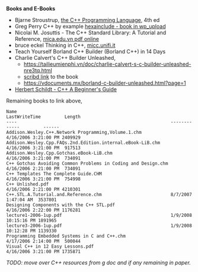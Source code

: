 **Books and E-Books**  
- Bjarne Stroustrup, [the C++ Programming Language](https://www.stroustrup.com/4th.html), 4th ed
- Greg Perry C++ by example [hexainclude - book in wp_upload](http://www.hexainclude.com/wp-content/uploads/2016/06/C-by-Example.pdf)
- Nicolai M. Josuttis - The C++ Standard Library: A Tutorial and Reference, [mica.edu.vn pdf online](https://www.mica.edu.vn/perso/Vu-Hai/EE3490/Ref/The%20C++Standard%20Library%20-%202nd%20Edition.pdf)
- bruce eckel Thinking in C++, [micc.unifi.it](https://www.micc.unifi.it/bertini/download/programmazione/TICPP-2nd-ed-Vol-one-printed.pdf)
- Teach Yourself Borland C++ Builder (Borland C++) in 14 Days
- Charlie Calvert's C++ Builder Unleashed,
  - https://tailieumienphi.vn/doc/charlie-calvert-s-c-builder-unleashed-nre3tq.html
  - [scribd link](https://www.scribd.com/document/74003163/Borland-C-Builder-Unleashed#) to the book
  - https://vdocuments.mx/borland-c-builder-unleashed.html?page=1
- [Herbert Schildt - C++ A Beginner's Guide](https://www.micc.unifi.it/bertini/download/labtecinf/C%2B%2B%20A%20Beginner's%20Guide%202nd%20Edition%20\(2003\).pdf)


Remaining books to link above,

    Name                                                          LastWriteTime         Length
    ----                                                          -------------         ------
    Addison.Wesley.C++.Network Programming,Volume.1.chm           4/16/2006 3:21:00 PM 2409929
    Addison.Wesley.Cpp.FAQs.2nd.Edition.internal.eBook-LiB.chm    4/16/2006 3:21:00 PM  917513
    Addison.Wesley.Cpp.Gotchas.eBook-LiB.chm                      4/16/2006 3:21:00 PM  734091
    C++ Gotchas Avoiding Common Problems in Coding and Design.chm 4/16/2006 2:21:00 PM  734091
    C++ Templates The Complete Guide.CHM                          4/16/2006 3:21:00 PM  754998
    C++ Unlished.pdf                                              4/16/2006 2:21:00 PM 4210301
    C++.STL.A.Tutorial.and.Reference.chm                          8/7/2007 1:47:04 AM  3537801
    Designing Components with the C++ STL.pdf                     4/16/2006 2:22:00 PM 1176281
    lecture1-2006-1up.pdf                                         1/9/2008 10:15:16 PM 1891965
    lecture3-2006-1up.pdf                                         1/9/2008 10:12:28 PM 1139330
    Programming Embedded Systems in C and C++.chm                 4/17/2006 2:14:00 PM  500044
    Visual C++ in 12 Easy Lessons.pdf                             4/16/2006 3:21:00 PM 1735871

*TODO: move over C++ resources from g doc and if any remaining in paper.*